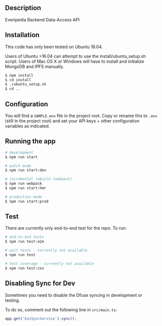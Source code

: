 ## Description

Everipedia Backend Data-Access API

## Installation

This code has only been tested on Ubuntu 18.04.

Users of Ubuntu >16.04 can attempt to use the install/ubuntu_setup.sh script. Users of Mac OS X or Windows will have to install and initialize MongoDB and IPFS manually.

```bash
$ npm install
$ cd install
$ ./ubuntu_setup.sh
$ cd ..
```

## Configuration

You will find a `SAMPLE.env` file in the project root. Copy or rename this to `.env` (still in the project root) and set your API keys + other configuration variables as indicated.

## Running the app

```bash
# development
$ npm run start

# watch mode
$ npm run start:dev

# incremental rebuild (webpack)
$ npm run webpack
$ npm run start:hmr

# production mode
$ npm run start:prod
```

## Test

There are currently only end-to-end test for the repo. To run:

```bash
# end-to-end tests
$ npm run test:e2e

# unit tests - currently not available
$ npm run test

# test coverage - currently not available
$ npm run test:cov
```

## Disabling Sync for Dev

Sometimes you need to disable the Dfuse syncing in development or testing. 

To do so, comment out the following line in `src/main.ts`:

```js
app.get('EosSyncService').sync();
```

